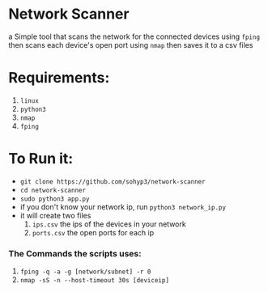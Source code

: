  # Network Scanner
 a Simple tool that scans the network for the connected devices using `fping` then scans each device's open port using `nmap` then saves it to a csv files

# Requirements:
1. `linux`
2. `python3`
3. `nmap`
4. `fping`

# To Run it:
* `git clone https://github.com/sohyp3/network-scanner`
* `cd network-scanner`
* `sudo python3 app.py`
* if you don't know your network ip, run `python3 network_ip.py`
* it will create two files
    1. `ips.csv` the ips of the devices in your network
    2. `ports.csv` the open ports for each ip

### The Commands the scripts uses:
1. `fping -q -a -g [network/subnet] -r 0`
2. `nmap -sS -n --host-timeout 30s [deviceip]`

